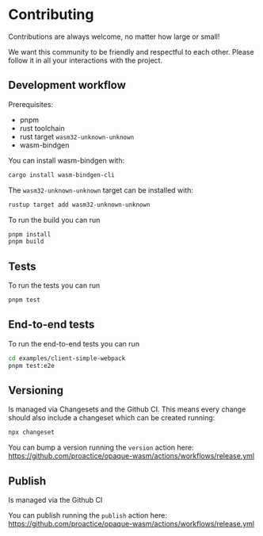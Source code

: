 # Contributing

Contributions are always welcome, no matter how large or small!

We want this community to be friendly and respectful to each other. Please follow it in all your interactions with the project.

## Development workflow

Prerequisites:

- pnpm
- rust toolchain
- rust target `wasm32-unknown-unknown`
- wasm-bindgen

You can install wasm-bindgen with:

```sh
cargo install wasm-bindgen-cli
```

The `wasm32-unknown-unknown` target can be installed with:

```sh
rustup target add wasm32-unknown-unknown
```

To run the build you can run

```sh
pnpm install
pnpm build
```

## Tests

To run the tests you can run

```sh
pnpm test
```

## End-to-end tests

To run the end-to-end tests you can run

```sh
cd examples/client-simple-webpack
pnpm test:e2e
```

## Versioning

Is managed via Changesets and the Github CI. This means every change should also include a changeset which can be created running:

```bash
npx changeset
```

You can bump a version running the `version` action here: https://github.com/proactice/opaque-wasm/actions/workflows/release.yml

## Publish

Is managed via the Github CI

You can publish running the `publish` action here: https://github.com/proactice/opaque-wasm/actions/workflows/release.yml

